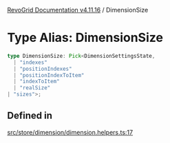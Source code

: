 [RevoGrid Documentation v4.11.16](README.md) / DimensionSize

# Type Alias: DimensionSize

```ts
type DimensionSize: Pick<DimensionSettingsState, 
  | "indexes"
  | "positionIndexes"
  | "positionIndexToItem"
  | "indexToItem"
  | "realSize"
| "sizes">;
```

## Defined in

[src/store/dimension/dimension.helpers.ts:17](https://github.com/revolist/revogrid/blob/4a2e1c34e7e1a3d80ec42c0347cc2f82d785aa84/src/store/dimension/dimension.helpers.ts#L17)
